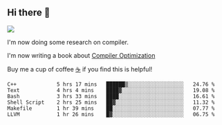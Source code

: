 


<!--
**liusy58/liusy58** is a ✨ _special_ ✨ repository because its `README.md` (this file) appears on your GitHub profile.

Here are some ideas to get you started:

- 🔭 I’m currently working on ...
- 🌱 I’m currently learning ...
- 👯 I’m looking to collaborate on ...
- 🤔 I’m looking for help with ...
- 💬 Ask me about ...
- 📫 How to reach me: ...
- 😄 Pronouns: ...
- ⚡ Fun fact: ...
-->
<!--
![](https://komarev.com/ghpvc/?username=liusy58&color=brightgreen&label=PROFILE+VIEWS)




- 🔭 I’m currently working on my .
- 📫 How to reach me:plz contact me by [email](liusy58@,ail2.sysu.edu.cn) or WeChat(LIUSIYU_58)
- 🏫 I'm an undergraduate in Sun-Yat-sen University majoring in the computer science. Expected to graduate in Spring 2021.
- 👯 I'm now interested in System such as OS, Compiler and Database. 
- 🤔 I’m looking for help with Database System.
-->

## Hi there 👋
![](https://komarev.com/ghpvc/?username=liusy58&color=brightgreen&label=PROFILE+VIEWS)



I'm now doing some research on compiler.

I'm now writing a book about [Compiler Optimization](https://github.com/liusy58/CompilerNotes) 

Buy me a cup of coffee [☕️](https://user-images.githubusercontent.com/45984215/202376581-4837a283-4812-4063-82bc-cc9c3101d3a5.jpg) if you find this is helpful!


 <!--START_SECTION:waka-->

```text
C++             5 hrs 17 mins   ██████▒░░░░░░░░░░░░░░░░░░   24.76 %
Text            4 hrs 4 mins    ████▓░░░░░░░░░░░░░░░░░░░░   19.08 %
Bash            3 hrs 33 mins   ████░░░░░░░░░░░░░░░░░░░░░   16.61 %
Shell Script    2 hrs 25 mins   ██▓░░░░░░░░░░░░░░░░░░░░░░   11.32 %
Makefile        1 hr 39 mins    ██░░░░░░░░░░░░░░░░░░░░░░░   07.77 %
LLVM            1 hr 26 mins    █▓░░░░░░░░░░░░░░░░░░░░░░░   06.75 %
```

<!--END_SECTION:waka-->
